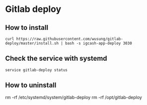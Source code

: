 # Gitlab deploy

## How to install

```
curl https://raw.githubusercontent.com/wusung/gitlab-deploy/master/install.sh | bash -s igcash-app-deploy 3030
```

## Check the service with systemd

```shell
service gitlab-deploy status
```

## How to uninstall

rm -rf /etc/systemd/system/gitlab-deploy
rm -rf /opt/gitlab-deploy
